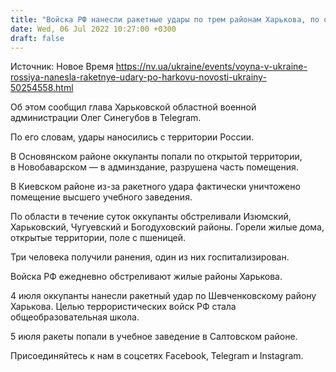 ```yaml
---
title: "Войска РФ нанесли ракетные удары по трем районам Харькова, по области есть раненые — глава Харьковской ОВА"
date: Wed, 06 Jul 2022 10:27:00 +0300
draft: false
---
```

Источник: Новое Время https://nv.ua/ukraine/events/voyna-v-ukraine-rossiya-nanesla-raketnye-udary-po-harkovu-novosti-ukrainy-50254558.html


 Об этом сообщил глава Харьковской областной военной администрации Олег Синегубов в Telegram.

По его словам, удары наносились с территории России.

В Основянском районе оккупанты попали по открытой территории, в Новобаварском — в админздание, разрушена часть помещения.

В Киевском районе из-за ракетного удара фактически уничтожено помещение высшего учебного заведения.

По области в течение суток оккупанты обстреливали Изюмский, Харьковский, Чугуевский и Богодуховский районы. Горели жилые дома, открытые территории, поле с пшеницей.

Три человека получили ранения, один из них госпитализирован.

Войска РФ ежедневно обстреливают жилые районы Харькова.

4 июля оккупанты нанесли ракетный удар по Шевченковскому району Харькова. Целью террористических войск РФ стала общеобразовательная школа.

5 июля ракеты попали в учебное заведение в Салтовском районе.

Присоединяйтесь к нам в соцсетях Facebook, Telegram и Instagram.
